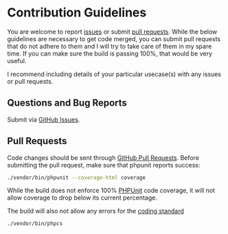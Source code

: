 # Contribution Guidelines
You are welcome to report [issues](/../../issues) or submit [pull requests](/../../pulls).  While the below guidelines are necessary to get code merged, you can submit pull requests that do not adhere to them and I will try to take care of them in my spare time. If you can make sure the build is passing 100%, that would be very useful.

I recommend including details of your particular usecase(s) with any issues or pull requests.

## Questions and Bug Reports
Submit via [GitHub Issues](/../../issues).

## Pull Requests
Code changes should be sent through [GitHub Pull Requests](/../../pulls).  Before submitting the pull request, make sure that phpunit reports success:

```sh
./vendor/bin/phpunit --coverage-html coverage
```

While the build does not enforce 100% [PHPUnit](http://www.phpunit.de) code coverage, it will not allow coverage to drop below its current percentage.

The build will also not allow any errors for the [coding standard](http://www.php-fig.org/psr/psr-2)

```sh
./vendor/bin/phpcs
```
